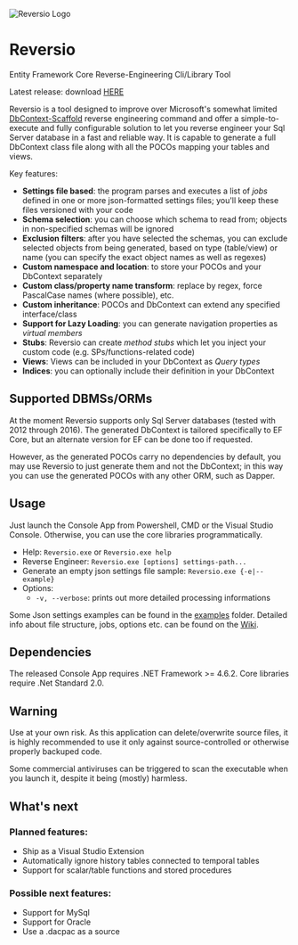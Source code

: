 ![Reversio Logo](https://raw.githubusercontent.com/JFesta/Reversio/master/assets/reversio_128.ico) 
# Reversio
Entity Framework Core Reverse-Engineering Cli/Library Tool

Latest release: download [HERE](https://github.com/JFesta/Reversio/releases)

Reversio is a tool designed to improve over Microsoft's somewhat limited [DbContext-Scaffold](https://docs.microsoft.com/en-us/ef/core/get-started/aspnetcore/existing-db) reverse engineering command and offer a simple-to-execute and fully configurable solution to let you reverse engineer your Sql Server database in a fast and reliable way.
It is capable to generate a full DbContext class file along with all the POCOs mapping your tables and views.

Key features:
* **Settings file based**: the program parses and executes a list of *jobs* defined in one or more json-formatted settings files; you'll keep these files versioned with your code
* **Schema selection**: you can choose which schema to read from; objects in non-specified schemas will be ignored
* **Exclusion filters**: after you have selected the schemas, you can exclude selected objects from being generated, based on type (table/view) or name (you can specify the exact object names as well as regexes)
* **Custom namespace and location**: to store your POCOs and your DbContext separately
* **Custom class/property name transform**: replace by regex, force PascalCase names (where possible), etc.
* **Custom inheritance**: POCOs and DbContext can extend any specified interface/class
* **Support for Lazy Loading**: you can generate navigation properties as *virtual members*
* **Stubs**: Reversio can create *method stubs* which let you inject your custom code (e.g. SPs/functions-related code)
* **Views**: Views can be included in your DbContext as *Query types*
* **Indices**: you can optionally include their definition in your DbContext

## Supported DBMSs/ORMs
At the moment Reversio supports only Sql Server databases (tested with 2012 through 2016).
The generated DbContext is tailored specifically to EF Core, but an alternate version for EF can be done too if requested.

However, as the generated POCOs carry no dependencies by default, you may use Reversio to just generate them and not the DbContext; in this way you can use the generated POCOs with any other ORM, such as Dapper.

## Usage
Just launch the Console App from Powershell, CMD or the Visual Studio Console. Otherwise, you can use the core libraries programmatically.
* Help: `Reversio.exe` or `Reversio.exe help`
* Reverse Engineer: `Reversio.exe [options] settings-path...`
* Generate an empty json settings file sample: `Reversio.exe {-e|--example}`
* Options:
  * `-v, --verbose`: prints out more detailed processing informations

Some Json settings examples can be found in the [examples](https://github.com/JFesta/Reversio/tree/master/examples) folder. Detailed info about file structure, jobs, options etc. can be found on the [Wiki](https://github.com/JFesta/Reversio/wiki).

## Dependencies
The released Console App requires .NET Framework >= 4.6.2.
Core libraries require .Net Standard 2.0.

## Warning
Use at your own risk. As this application can delete/overwrite source files, it is highly recommended to use it only against source-controlled or otherwise properly backuped code.

Some commercial antiviruses can be triggered to scan the executable when you launch it, despite it being (mostly) harmless.

## What's next
### Planned features:
* Ship as a Visual Studio Extension
* Automatically ignore history tables connected to temporal tables
* Support for scalar/table functions and stored procedures
### Possible next features:
* Support for MySql
* Support for Oracle
* Use a .dacpac as a source
